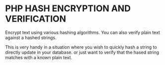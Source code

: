# PHP HASH ENCRYPTION AND VERIFICATION

Encrypt text using various hashing algorithms. You can also verify plain text against a hashed strings.

This is very handy in a situation where you wish to quickly hash a string to directly update in your database. or just want to verify that the hased string matches with a known plain text.